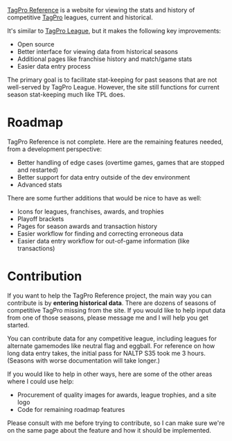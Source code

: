 [TagPro Reference](https://www.tagpro-reference.com) is a website for viewing the stats and history of competitive [TagPro](https://tagpro.gg) leagues, current and historical.

It's similar to [TagPro League](https://www.tagproleague.com), but it makes the following key improvements:

- Open source
- Better interface for viewing data from historical seasons
- Additional pages like franchise history and match/game stats
- Easier data entry process

The primary goal is to facilitate stat-keeping for past seasons that are not well-served by TagPro League. However, the site still functions for current season stat-keeping much like TPL does.

# Roadmap

TagPro Reference is not complete. Here are the remaining features needed, from a development perspective:

- Better handling of edge cases (overtime games, games that are stopped and restarted)
- Better support for data entry outside of the dev environment
- Advanced stats

There are some further additions that would be nice to have as well:

- Icons for leagues, franchises, awards, and trophies
- Playoff brackets
- Pages for season awards and transaction history
- Easier workflow for finding and correcting erroneous data
- Easier data entry workflow for out-of-game information (like transactions)

# Contribution

If you want to help the TagPro Reference project, the main way you can contribute is by **entering historical data**. There are dozens of seasons of competitive TagPro missing from the site. If you would like to help input data from one of those seasons, please message me and I will help you get started.

You can contribute data for any competitive league, including leagues for alternate gamemodes like neutral flag and eggball. For reference on how long data entry takes, the initial pass for NALTP S35 took me 3 hours. (Seasons with worse documentation will take longer.)

If you would like to help in other ways, here are some of the other areas where I could use help:

- Procurement of quality images for awards, league trophies, and a site logo
- Code for remaining roadmap features

Please consult with me before trying to contribute, so I can make sure we're on the same page about the feature and how it should be implemented.